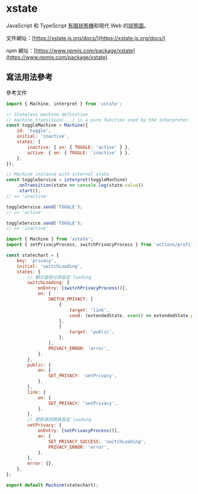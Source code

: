 # xstate

JavaScript 和 TypeScript [有限狀態機](https://en.wikipedia.org/wiki/Finite-state_machine)和現代 Web 的[狀態圖](http://www.inf.ed.ac.uk/teaching/courses/seoc/2005_2006/resources/statecharts.pdf)。

文件網址：[https://xstate.js.org/docs/](https://xstate.js.org/docs/)

npm 網址：[https://www.npmjs.com/package/xstate](https://www.npmjs.com/package/xstate)

## 寫法用法參考

參考文件

```js
import { Machine, interpret } from 'xstate';

// Stateless machine definition
// machine.transition(...) is a pure function used by the interpreter.
const toggleMachine = Machine({
	id: 'toggle',
	initial: 'inactive',
	states: {
		inactive: { on: { TOGGLE: 'active' } },
		active: { on: { TOGGLE: 'inactive' } },
	},
});

// Machine instance with internal state
const toggleService = interpret(toggleMachine)
	.onTransition(state => console.log(state.value))
	.start();
// => 'inactive'

toggleService.send('TOGGLE');
// => 'active'

toggleService.send('TOGGLE');
// => 'inactive'
```

```js
import { Machine } from 'xstate';
import { setPrivacyProcess, switchPrivacyProcess } from 'actions/profile';

const statechart = {
	key: 'privacy',
	initial: 'switchLoading',
	states: {
		// 顯示當前分享設定 loading
		switchLoading: {
			onEntry: [switchPrivacyProcess()],
			on: {
				SWITCH_PRIVACY: [
					{
						target: 'link',
						cond: (extendedState, event) => extendedState.privacy === 'LINK',
					},
					{
						target: 'public',
					},
				],
				PRIVACY_ERROR: 'error',
			},
		},
		public: {
			on: {
				SET_PRIVACY: 'setPrivacy',
			},
		},
		link: {
			on: {
				SET_PRIVACY: 'setPrivacy',
			},
		},
		// 更新資訊開放設定 loading
		setPrivacy: {
			onEntry: [setPrivacyProcess()],
			on: {
				SET_PRIVACY_SUCCESS: 'switchLoading',
				PRIVACY_ERROR: 'error',
			},
		},
		error: {},
	},
};

export default Machine(statechart);
```

